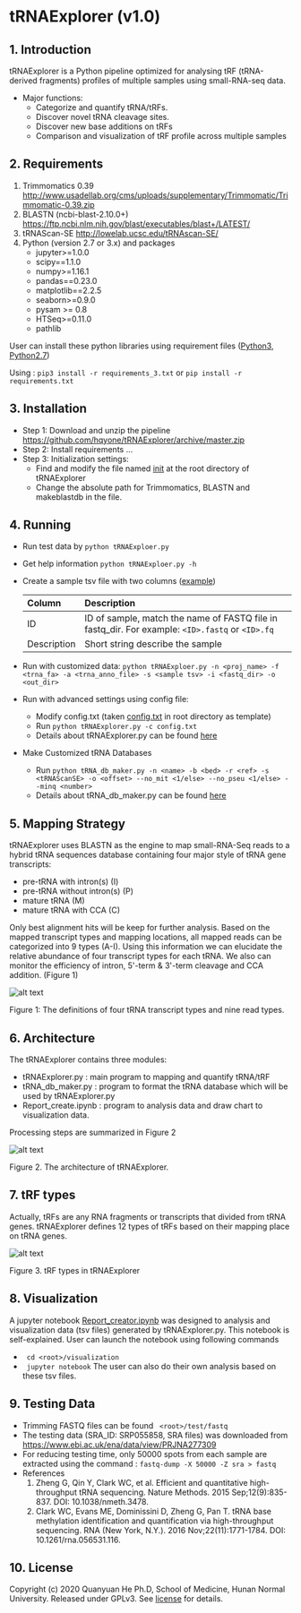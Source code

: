 # tRNAExplorer (v1.0)
## 1. Introduction
tRNAExplorer is a Python pipeline optimized for analysing tRF (tRNA-derived fragments) profiles of multiple samples using small-RNA-seq data.
* Major functions:
    * Categorize and quantify tRNA/tRFs.
    * Discover novel tRNA cleavage sites.
    * Discover new base additions on tRFs 
    * Comparison and visualization of tRF profile across multiple samples

## 2. Requirements
1. Trimmomatics 0.39  http://www.usadellab.org/cms/uploads/supplementary/Trimmomatic/Trimmomatic-0.39.zip
2. BLASTN (ncbi-blast-2.10.0+) https://ftp.ncbi.nlm.nih.gov/blast/executables/blast+/LATEST/
3. tRNAScan-SE  http://lowelab.ucsc.edu/tRNAscan-SE/
4. Python (version 2.7 or 3.x) and packages
   * jupyter>=1.0.0
   * scipy==1.1.0
   * numpy>=1.16.1
   * pandas==0.23.0
   * matplotlib==2.2.5
   * seaborn>=0.9.0
   * pysam >= 0.8
   * HTSeq>=0.11.0
   * pathlib
   
  User can install these python libraries using requirement files ([Python3](./lib_code/requirements_3.txt), [Python2.7](./lib_code/requirements.txt)) 
  
  Using : `pip3 install -r requirements_3.txt` or `pip install -r requirements.txt`
## 3. Installation
* Step 1: Download and unzip the pipeline  https://github.com/hqyone/tRNAExplorer/archive/master.zip
* Step 2: Install requirements ...
* Step 3: Initialization settings:
    * Find and modify the file named [init](init) at the root directory of tRNAExplorer 
    * Change the absolute path for Trimmomatics, BLASTN and makeblastdb in the file.

## 4. Running
* Run test data by      `python tRNAExploer.py`
* Get help information  `python tRNAExploer.py -h`
* Create a sample tsv file with two columns ([example](./test/samples))

    | Column  | Description  |
    | :------------ |:--------------------------------| 
    | ID    | ID of sample, match the name of FASTQ file in fastq_dir. For example: `<ID>.fastq` or `<ID>.fq` | 
    | Description     | Short string describe the sample |  

* Run with customized data: `python tRNAExploer.py -n <proj_name> -f <trna_fa> -a <trna_anno_file> -s <sample tsv> -i <fastq_dir> -o <out_dir>`
* Run with advanced settings using config file: 
    *   Modify config.txt  (taken [config.txt](config.txt) in root directory as template)
    *   Run `python tRNAExplorer.py -c config.txt`
    *   Details about tRNAExplorer.py can be found [here](./help/tRNAExplorer_manual.md)
* Make Customized tRNA Databases
    *   Run `python tRNA_db_maker.py -n <name> -b <bed> -r <ref> -s <tRNAScanSE> -o <offset> --no_mit <1/else> --no_pseu <1/else> --minq <number>`
    *   Details about tRNA_db_maker.py can be found [here](./help/tRNA_db_maker_manual.md)

## 5. Mapping Strategy
tRNAExplorer uses BLASTN as the engine to map small-RNA-Seq reads to a hybrid tRNA sequences database containing four major style of tRNA gene transcripts:
   *   pre-tRNA with intron(s) (I)
   *   pre-tRNA without intron(s) (P)
   *   mature tRNA (M)
   *   mature tRNA with CCA (C)
 
 Only best alignment hits will be keep for further analysis. 
 Based on the mapped transcript types and mapping locations, all mapped reads can be categorized into 9 types (A-I). 
 Using this information we can elucidate the relative abundance of four transcript types for each tRNA.
 We also can monitor the efficiency of intron, 5'-term & 3'-term cleavage and CCA addition. (Figure 1)
 
![alt text](./images/read_classfication.png)

Figure 1: The definitions of four tRNA transcript types and nine read types. 

## 6. Architecture
The tRNAExplorer contains three modules:
*   tRNAExplorer.py : main program to mapping and quantify tRNA/tRF
*   tRNA_db_maker.py : program to format the tRNA database which will be used by tRNAExplorer.py
*   Report_create.ipynb : program to analysis data and draw chart to visualization data.

Processing steps are summarized in Figure 2 

![alt text](./images/architecture.png)

Figure 2. The architecture of tRNAExplorer. 

## 7. tRF types
Actually, tRFs are any RNA fragments or transcripts that divided from tRNA genes.
tRNAExplorer defines 12 types of tRFs based on their mapping place on tRNA genes.

![alt text](./images/trf_types.png)

Figure 3. tRF types in tRNAExplorer 

## 8. Visualization
A jupyter notebook [Report_creator.ipynb](./visualization/Report_creater.ipynb) was designed to analysis and visualization data (tsv files) generated by tRNAExplorer.py.
This notebook is self-explained. User can launch the notebook using following commands
 *  ` cd <root>/visualization`
 *  ` jupyter notebook`
The user can also do their own analysis based on these tsv files.

## 9. Testing Data
* Trimming FASTQ files can be found ` <root>/test/fastq` 
* The testing data (SRA_ID: SRP055858, SRA files) was downloaded from https://www.ebi.ac.uk/ena/data/view/PRJNA277309
* For reducing testing time, only 50000 spots from each sample are extracted using the command :
`fastq-dump -X 50000 -Z sra > fastq`
* References
    1. Zheng G, Qin Y, Clark WC, et al. Efficient and quantitative high-throughput tRNA sequencing. Nature Methods. 2015 Sep;12(9):835-837. DOI: 10.1038/nmeth.3478.
    2. Clark WC, Evans ME, Dominissini D, Zheng G, Pan T. tRNA base methylation identification and quantification via high-throughput sequencing. RNA (New York, N.Y.). 2016 Nov;22(11):1771-1784. DOI: 10.1261/rna.056531.116.

## 10. License
Copyright (c) 2020 Quanyuan He Ph.D, 
School of Medicine, Hunan Normal University.
Released under GPLv3. See
[license](LICENSE.txt) for details.